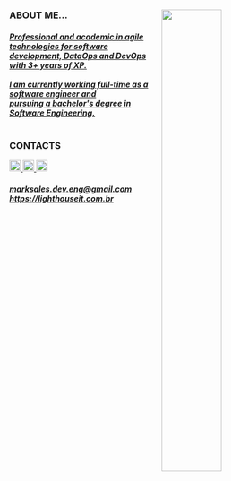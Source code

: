 <main>
  <div>
    <sub>
      <img align="right" width="46%" src="https://github.com/markleysales/MarkleySales/assets/95272518/53d296f6-508d-458d-9fe6-205be13373a9">
      <!-- <img align="right" width="42%" src="https://user-images.githubusercontent.com/95272518/187094103-6f89d885-58bc-46f7-b17e-1bcb9e643065.gif"> -->
    </sub>
  </div>
  <h3>ABOUT ME...</h3>
  <div>
    <h5>
      <a href="https://github.com/markleysales">
        Professional and academic in agile technologies for software
        <br>
        development, DataOps and DevOps with 3+ years of XP.
      </a>
      <br>
      <br>
      <a href="https://github.com/markleysales">
        I am currently working full-time as a software engineer and
        <br>
        pursuing a bachelor's degree in Software Engineering.
      </a>
      <br>
      <br>
    </h5>
  </div>
  <h3>CONTACTS</h3>
  <div id="social-medias">
    <a href="https://www.instagram.com/mark_sales.it">
      <img height="20px" src="https://img.shields.io/badge/Instagram-%bebebecc?style=flat&logo=Instagram&logoColor=white&color=003140">
    </a>
    <a href="https://www.linkedin.com/in/markley-sales">
      <img height="20px" src="https://img.shields.io/badge/LinkedIn-%236633?style=flat&logo=LinkedIn&logoColor=white&color=003140">
    </a>
    <a href="https://www.behance.net/markleysales">
      <img height="20px" src="https://img.shields.io/badge/Behance-%bebebecc?style=flat&logo=Behance&logoColor=white&color=003140">
    </>
  </div>
  <div>
    <h5><a href="mailto:marksales.dev.eng@gmail.com">
      marksales.dev.eng@gmail.com
    <br>
    <a href="https://lighthouseit.com.br/">
      https://lighthouseit.com.br
    </a></h5>
  </div>
</main>
